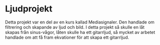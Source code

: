 # Ljudprojekt

Detta projekt var en del av en kurs kallad Mediasignaler. Den handlade om filtrering och skapande av ljud och bild.
I detta projekt så skulle en låt skapas från sinus-vågor, låten skulle ha ett gitarrljud, så mycket av arbetet handlade om att få fram ekvationer för att skapa ett gitarrljud.
